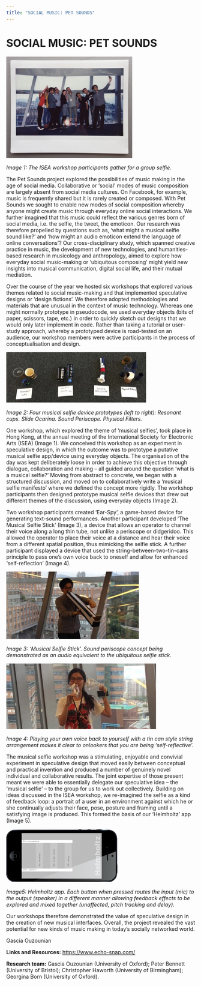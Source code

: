 ```yaml
---
title: "SOCIAL MUSIC: PET SOUNDS"
---
```


# SOCIAL MUSIC: PET SOUNDS

![image](Images/PetSounds_Image1.jpg)

_Image 1: The ISEA workshop participants gather for a group selfie._

The Pet Sounds project explored the possibilities of music making in the age of social media. Collaborative or ‘social’ modes of music composition are largely absent from social media cultures. On Facebook, for example, music is frequently shared but it is rarely created or composed. With Pet Sounds we sought to enable new modes of social composition whereby anyone might create music through everyday online social interactions. We further imagined that this music could reflect the various genres born of social media, i.e. the selfie, the tweet, the emoticon. Our research was therefore propelled by questions such as, ‘what might a musical selfie sound like?’ and ‘how might an audio emoticon extend the language of online conversations’? Our cross-disciplinary study, which spanned creative practice in music, the development of new technologies, and humanities-based research in musicology and anthropology, aimed to explore how everyday social music-making or ‘ubiquitous composing’ might yield new insights into musical communication, digital social life, and their mutual mediation.

Over the course of the year we hosted six workshops that explored various themes related to social music-making and that implemented speculative designs or ‘design fictions’. We therefore adopted methodologies and materials that are unusual in the context of music technology. Whereas one might normally prototype in pseudocode, we used everyday objects (bits of paper, scissors, tape, etc.) in order to quickly sketch out designs that we would only later implement in code. Rather than taking a tutorial or user-study approach, whereby a prototyped device is road-tested on an audience, our workshop members were active participants in the process of conceptualisation and design.

![image](Images/PetSounds_Image2.jpg)

_Image 2: Four musical selfie device prototypes (left to right): Resonant cups. Slide Ocarina. Sound Periscope. Physical Filters._

One workshop, which explored the theme of ‘musical selfies’, took place in Hong Kong, at the annual meeting of the International Society for Electronic Arts (ISEA) (Image 1). We conceived this workshop as an experiment in speculative design, in which the outcome was to prototype a putative musical selfie app/device using everyday objects. The organisation of the day was kept deliberately loose in order to achieve this objective through dialogue, collaboration and making – all guided around the question ‘what is a musical selfie?’ Moving from abstract to concrete, we began with a structured discussion, and moved on to collaboratively write a ‘musical selfie manifesto’ where we defined the concept more rigidly. The workshop participants then designed prototype musical selfie devices that drew out different themes of the discussion, using everyday objects (Image 2).


Two workshop participants created ‘Ear-Spy’, a game-based device for generating text-sound performances. Another participant developed ‘The Musical Selfie Stick’ (Image 3), a device that allows an operator to channel their voice along a long thin tube, not unlike a periscope or didgeridoo. This allowed the operator to place their voice at a distance and hear their voice from a different spatial position, thus mimicking the selfie stick. A further participant displayed a device that used the string-between-two-tin-cans principle to pass one’s own voice back to oneself and allow for enhanced ‘self-reflection’ (Image 4).


![image](Images/PetSounds_Image3.jpg)

_Image 3: ‘Musical Selfie Stick’. Sound periscope concept being demonstrated as an audio equivalent to the ubiquitous selfie stick._

![image](Images/PetSounds_Image4.jpg)

_Image 4: Playing your own voice back to yourself with a tin can style string arrangement makes it clear to onlookers that you are being ‘self-reflective’._

The musical selfie workshop was a stimulating, enjoyable and convivial experiment in speculative design that moved easily between conceptual and practical invention and produced a number of genuinely novel individual and collaborative results. The joint expertise of those present meant we were able to essentially delegate our speculative idea – the ‘musical selfie’ – to the group for us to work out collectively. Building on ideas discussed in the ISEA workshop, we re-imagined the selfie as a kind of feedback loop: a portrait of a user in an environment against which he or she continually adjusts their face, pose, posture and framing until a satisfying image is produced. This formed the basis of our ‘Helmholtz’ app (Image 5).

![image](Images/PetSounds_Image5.jpg)

_Image5: Helmholtz app. Each button when pressed routes the input (mic) to the output (speaker) in a different manner allowing feedback effects to be explored and mixed together (unaffected, pitch tracking and delay)._

Our workshops therefore demonstrated the value of speculative design in the creation of new musical interfaces. Overall, the project revealed the vast potential for new kinds of music making in today’s socially networked world.


Gascia Ouzounian


**Links and Resources:**
https://www.echo-snap.com/

**Research team:**
Gascia Ouzounian (University of Oxford); Peter Bennett (University of Bristol); Christopher Haworth (University of Birmingham); Georgina Born (University of Oxford).
